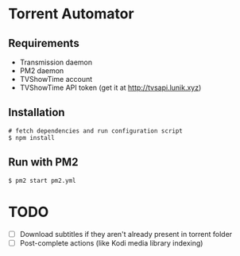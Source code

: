 
# Torrent Automator

## Requirements

- Transmission daemon
- PM2 daemon
- TVShowTime account
- TVShowTime API token (get it at http://tvsapi.lunik.xyz)

## Installation

    # fetch dependencies and run configuration script
    $ npm install

## Run with PM2

    $ pm2 start pm2.yml

# TODO

- [ ] Download subtitles if they aren't already present in torrent folder
- [ ] Post-complete actions (like Kodi media library indexing)  
